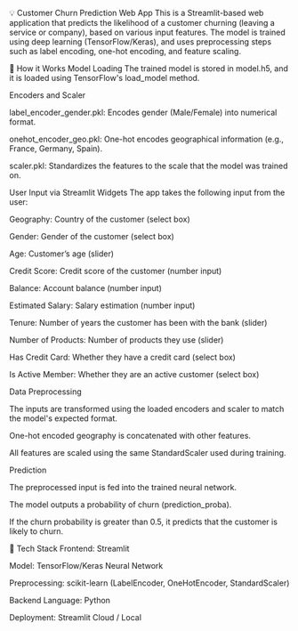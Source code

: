💡 Customer Churn Prediction Web App
This is a Streamlit-based web application that predicts the likelihood of a customer churning (leaving a service or company), based on various input features. The model is trained using deep learning (TensorFlow/Keras), and uses preprocessing steps such as label encoding, one-hot encoding, and feature scaling.

🚀 How it Works
Model Loading
The trained model is stored in model.h5, and it is loaded using TensorFlow's load_model method.

Encoders and Scaler

label_encoder_gender.pkl: Encodes gender (Male/Female) into numerical format.

onehot_encoder_geo.pkl: One-hot encodes geographical information (e.g., France, Germany, Spain).

scaler.pkl: Standardizes the features to the scale that the model was trained on.

User Input via Streamlit Widgets
The app takes the following input from the user:

Geography: Country of the customer (select box)

Gender: Gender of the customer (select box)

Age: Customer’s age (slider)

Credit Score: Credit score of the customer (number input)

Balance: Account balance (number input)

Estimated Salary: Salary estimation (number input)

Tenure: Number of years the customer has been with the bank (slider)

Number of Products: Number of products they use (slider)

Has Credit Card: Whether they have a credit card (select box)

Is Active Member: Whether they are an active customer (select box)

Data Preprocessing

The inputs are transformed using the loaded encoders and scaler to match the model's expected format.

One-hot encoded geography is concatenated with other features.

All features are scaled using the same StandardScaler used during training.

Prediction

The preprocessed input is fed into the trained neural network.

The model outputs a probability of churn (prediction_proba).

If the churn probability is greater than 0.5, it predicts that the customer is likely to churn.

🧠 Tech Stack
Frontend: Streamlit

Model: TensorFlow/Keras Neural Network

Preprocessing: scikit-learn (LabelEncoder, OneHotEncoder, StandardScaler)

Backend Language: Python

Deployment: Streamlit Cloud / Local


